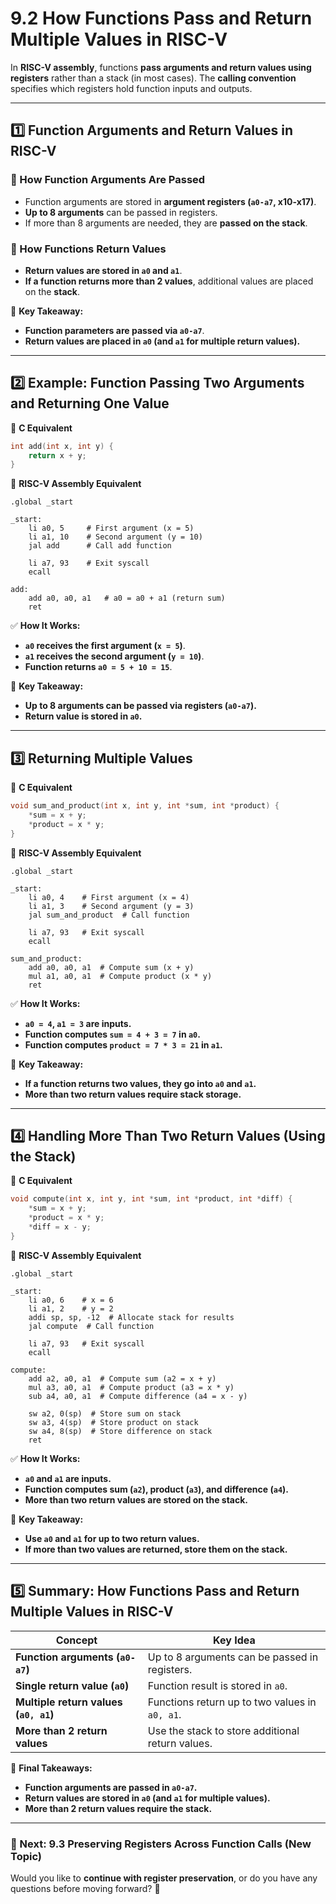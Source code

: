# **9.2 How Functions Pass and Return Multiple Values in RISC-V**

In **RISC-V assembly**, functions **pass arguments and return values using registers** rather than a stack (in most cases). The **calling convention** specifies which registers hold function inputs and outputs.

---

## **1️⃣ Function Arguments and Return Values in RISC-V**

### **📌 How Function Arguments Are Passed**

- Function arguments are stored in **argument registers (`a0-a7`, x10-x17)**.
- **Up to 8 arguments** can be passed in registers.
- If more than 8 arguments are needed, they are **passed on the stack**.

### **📌 How Functions Return Values**

- **Return values are stored in `a0` and `a1`**.
- **If a function returns more than 2 values**, additional values are placed on the **stack**.

📌 **Key Takeaway:**

- **Function parameters are passed via `a0-a7`**.
- **Return values are placed in `a0` (and `a1` for multiple return values).**

---

## **2️⃣ Example: Function Passing Two Arguments and Returning One Value**

📌 **C Equivalent**

```c
int add(int x, int y) {
    return x + y;
}
```

📌 **RISC-V Assembly Equivalent**

```assembly
.global _start

_start:
    li a0, 5     # First argument (x = 5)
    li a1, 10    # Second argument (y = 10)
    jal add      # Call add function

    li a7, 93    # Exit syscall
    ecall

add:
    add a0, a0, a1   # a0 = a0 + a1 (return sum)
    ret
```

✅ **How It Works:**

- **`a0` receives the first argument (`x = 5`)**.
- **`a1` receives the second argument (`y = 10`)**.
- **Function returns `a0 = 5 + 10 = 15`**.

📌 **Key Takeaway:**

- **Up to 8 arguments can be passed via registers (`a0-a7`).**
- **Return value is stored in `a0`.**

---

## **3️⃣ Returning Multiple Values**

📌 **C Equivalent**

```c
void sum_and_product(int x, int y, int *sum, int *product) {
    *sum = x + y;
    *product = x * y;
}
```

📌 **RISC-V Assembly Equivalent**

```assembly
.global _start

_start:
    li a0, 4    # First argument (x = 4)
    li a1, 3    # Second argument (y = 3)
    jal sum_and_product  # Call function

    li a7, 93   # Exit syscall
    ecall

sum_and_product:
    add a0, a0, a1  # Compute sum (x + y)
    mul a1, a0, a1  # Compute product (x * y)
    ret
```

✅ **How It Works:**

- **`a0 = 4`, `a1 = 3` are inputs.**
- **Function computes `sum = 4 + 3 = 7` in `a0`.**
- **Function computes `product = 7 * 3 = 21` in `a1`.**

📌 **Key Takeaway:**

- **If a function returns two values, they go into `a0` and `a1`.**
- **More than two return values require stack storage.**

---

## **4️⃣ Handling More Than Two Return Values (Using the Stack)**

📌 **C Equivalent**

```c
void compute(int x, int y, int *sum, int *product, int *diff) {
    *sum = x + y;
    *product = x * y;
    *diff = x - y;
}
```

📌 **RISC-V Assembly Equivalent**

```assembly
.global _start

_start:
    li a0, 6    # x = 6
    li a1, 2    # y = 2
    addi sp, sp, -12  # Allocate stack for results
    jal compute  # Call function

    li a7, 93   # Exit syscall
    ecall

compute:
    add a2, a0, a1  # Compute sum (a2 = x + y)
    mul a3, a0, a1  # Compute product (a3 = x * y)
    sub a4, a0, a1  # Compute difference (a4 = x - y)

    sw a2, 0(sp)  # Store sum on stack
    sw a3, 4(sp)  # Store product on stack
    sw a4, 8(sp)  # Store difference on stack
    ret
```

✅ **How It Works:**

- **`a0` and `a1` are inputs.**
- **Function computes sum (`a2`), product (`a3`), and difference (`a4`).**
- **More than two return values are stored on the stack.**

📌 **Key Takeaway:**

- **Use `a0` and `a1` for up to two return values.**
- **If more than two values are returned, store them on the stack.**

---

## **5️⃣ Summary: How Functions Pass and Return Multiple Values in RISC-V**

|**Concept**|**Key Idea**|
|---|---|
|**Function arguments (`a0-a7`)**|Up to 8 arguments can be passed in registers.|
|**Single return value (`a0`)**|Function result is stored in `a0`.|
|**Multiple return values (`a0, a1`)**|Functions return up to two values in `a0, a1`.|
|**More than 2 return values**|Use the stack to store additional return values.|

📌 **Final Takeaways:**

- **Function arguments are passed in `a0-a7`.**
- **Return values are stored in `a0` (and `a1` for multiple values).**
- **More than 2 return values require the stack.**

---

### **📌 Next: 9.3 Preserving Registers Across Function Calls (New Topic)**

Would you like to **continue with register preservation**, or do you have any questions before moving forward? 🚀